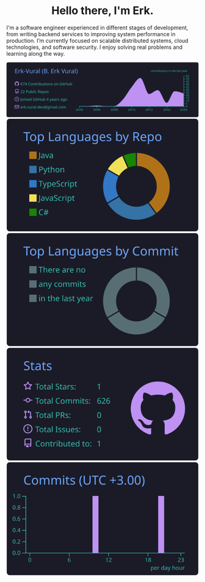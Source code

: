 <h1 align="center">Hello there, I'm Erk.</h1>

I'm a software engineer experienced in different stages of development, from writing backend services to improving system performance in production. I’m currently focused on scalable distributed systems, cloud technologies, and software security. I enjoy solving real problems and learning along the way.

<div align="center">
  <a href="https://github.com/vn7n24fzkq/github-profile-summary-cards">
    <img src="https://raw.githubusercontent.com/Erk-Vural/Erk-Vural/main/profile-summary-card-output/tokyonight/0-profile-details.svg" alt="Profile Details">
  </a>
  <a href="https://github.com/vn7n24fzkq/github-profile-summary-cards">
    <img src="https://raw.githubusercontent.com/Erk-Vural/Erk-Vural/main/profile-summary-card-output/tokyonight/1-repos-per-language.svg" alt="Repos Per Language">
  </a>
  <a href="https://github.com/vn7n24fzkq/github-profile-summary-cards">
    <img src="https://raw.githubusercontent.com/Erk-Vural/Erk-Vural/main/profile-summary-card-output/tokyonight/2-most-commit-language.svg" alt="Most Commit Language">
  </a>
  <a href="https://github.com/vn7n24fzkq/github-profile-summary-cards">
    <img src="https://raw.githubusercontent.com/Erk-Vural/Erk-Vural/main/profile-summary-card-output/tokyonight/3-stats.svg" alt="Stats">
  </a>
  <a href="https://github.com/vn7n24fzkq/github-profile-summary-cards">
    <img src="https://raw.githubusercontent.com/Erk-Vural/Erk-Vural/main/profile-summary-card-output/tokyonight/4-productive-time.svg" alt="Productive Time">
  </a>
</div>
